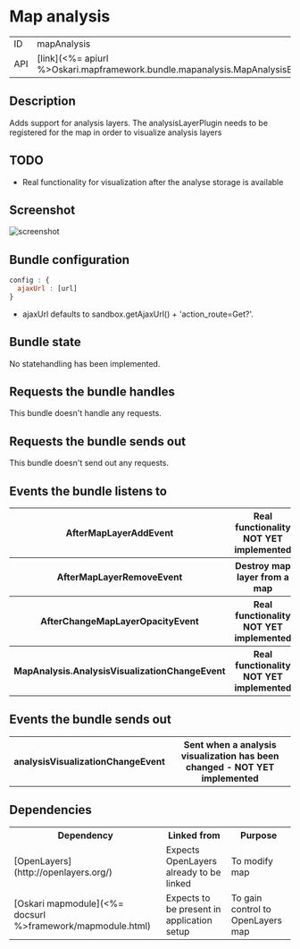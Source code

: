 # Map analysis

<table class="table">
  <tr>
    <td>ID</td><td>mapAnalysis</td>
  </tr>
  <tr>
    <td>API</td><td>[link](<%= apiurl %>Oskari.mapframework.bundle.mapanalysis.MapAnalysisBundleInstance.html)</td>
  </tr>
</table>

## Description

Adds support for analysis layers. The analysisLayerPlugin needs to be registered for the map in order to visualize analysis layers


## TODO

* Real functionality for visualization after the analyse storage is available

## Screenshot

![screenshot](/images/bundles/mapanalysis.png)

## Bundle configuration

```javascript
config : {
  ajaxUrl : [url]
}
```
* ajaxUrl defaults to sandbox.getAjaxUrl() + 'action_route=Get?'.

## Bundle state

No statehandling has been implemented.

## Requests the bundle handles

This bundle doesn't handle any requests.


## Requests the bundle sends out

This bundle doesn't send out any requests.

## Events the bundle listens to

<table class="table">
  <tr>
    <th>AfterMapLayerAddEvent</th><th> Real functionality NOT YET implemented</th>
    </tr>
    <tr>
    <th>AfterMapLayerRemoveEvent</th><th> Destroy map layer from a map</th>
     </tr>
    <tr>
    <th>AfterChangeMapLayerOpacityEvent</th><th>Real functionality  NOT YET implemented</th>
     </tr>
    <tr>
    <th>MapAnalysis.AnalysisVisualizationChangeEvent</th><th>Real functionality NOT YET implemented</th>
  </tr>
</table>

## Events the bundle sends out

<table class="table">
  <tr>
    <th>analysisVisualizationChangeEvent</th><th>Sent when a analysis visualization has been changed - NOT YET implemented</th>
  </tr>
</table>

## Dependencies

<table class="table">
  <tr>
    <th>Dependency</th><th>Linked from</th><th>Purpose</th>
  </tr>
  <tr>
    <td> [OpenLayers](http://openlayers.org/) </td>
    <td> Expects OpenLayers already to be linked </td>
    <td> To modify map</td>
  </tr>
  <tr>
    <td> [Oskari mapmodule](<%= docsurl %>framework/mapmodule.html)</td>
    <td> Expects to be present in application setup </td>
    <td> To gain control to OpenLayers map</td>
  </tr>
</table>
